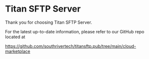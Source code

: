 # Titan SFTP Server

Thank you for choosing Titan SFTP Server.

For the latest up-to-date information, please refer to our GitHub repo located at 

https://github.com/southrivertech/titansftp.pub/tree/main/cloud-marketplace





